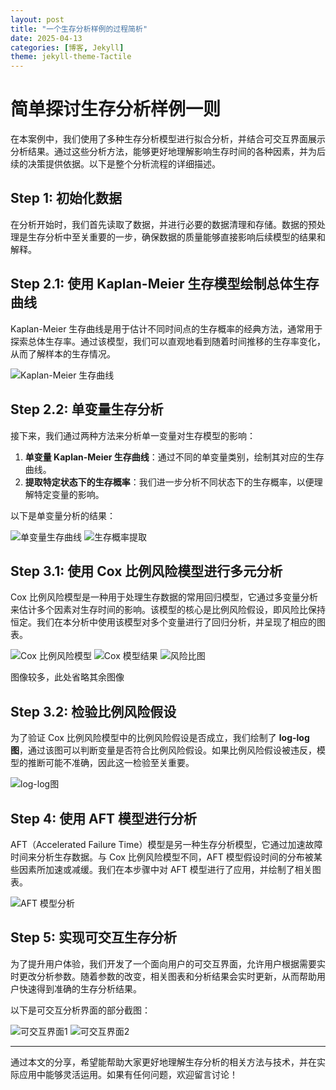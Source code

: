 ```yaml
---
layout: post
title: "一个生存分析样例的过程简析"
date: 2025-04-13
categories: [博客, Jekyll]
theme: jekyll-theme-Tactile
---
```



# 简单探讨生存分析样例一则

在本案例中，我们使用了多种生存分析模型进行拟合分析，并结合可交互界面展示分析结果。通过这些分析方法，能够更好地理解影响生存时间的各种因素，并为后续的决策提供依据。以下是整个分析流程的详细描述。

## Step 1: 初始化数据
在分析开始时，我们首先读取了数据，并进行必要的数据清理和存储。数据的预处理是生存分析中至关重要的一步，确保数据的质量能够直接影响后续模型的结果和解释。

## Step 2.1: 使用 Kaplan-Meier 生存模型绘制总体生存曲线
Kaplan-Meier 生存曲线是用于估计不同时间点的生存概率的经典方法，通常用于探索总体生存率。通过该模型，我们可以直观地看到随着时间推移的生存率变化，从而了解样本的生存情况。

![Kaplan-Meier 生存曲线](/images/p1.png)

## Step 2.2: 单变量生存分析
接下来，我们通过两种方法来分析单一变量对生存模型的影响：
1. **单变量 Kaplan-Meier 生存曲线**：通过不同的单变量类别，绘制其对应的生存曲线。
2. **提取特定状态下的生存概率**：我们进一步分析不同状态下的生存概率，以便理解特定变量的影响。

以下是单变量分析的结果：

![单变量生存曲线](/images/p2.png)
![生存概率提取](/images/p3.png)

## Step 3.1: 使用 Cox 比例风险模型进行多元分析
Cox 比例风险模型是一种用于处理生存数据的常用回归模型，它通过多变量分析来估计多个因素对生存时间的影响。该模型的核心是比例风险假设，即风险比保持恒定。我们在本分析中使用该模型对多个变量进行了回归分析，并呈现了相应的图表。

![Cox 比例风险模型](/images/p4.png)
![Cox 模型结果](/images/p5.png)
![风险比图](/images/p6.png)

图像较多，此处省略其余图像

## Step 3.2: 检验比例风险假设
为了验证 Cox 比例风险模型中的比例风险假设是否成立，我们绘制了 **log-log 图**，通过该图可以判断变量是否符合比例风险假设。如果比例风险假设被违反，模型的推断可能不准确，因此这一检验至关重要。

![log-log图](/images/p7.png)

## Step 4: 使用 AFT 模型进行分析
AFT（Accelerated Failure Time）模型是另一种生存分析模型，它通过加速故障时间来分析生存数据。与 Cox 比例风险模型不同，AFT 模型假设时间的分布被某些因素所加速或减缓。我们在本步骤中对 AFT 模型进行了应用，并绘制了相关图表。

![AFT 模型分析](/images/p8.png)

## Step 5: 实现可交互生存分析
为了提升用户体验，我们开发了一个面向用户的可交互界面，允许用户根据需要实时更改分析参数。随着参数的改变，相关图表和分析结果会实时更新，从而帮助用户快速得到准确的生存分析结果。

以下是可交互分析界面的部分截图：

![可交互界面1](/images/p9.png)
![可交互界面2](/images/p10.png)

---

通过本文的分享，希望能帮助大家更好地理解生存分析的相关方法与技术，并在实际应用中能够灵活运用。如果有任何问题，欢迎留言讨论！
